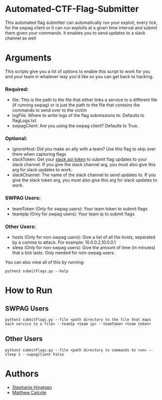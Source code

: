 # Automated-CTF-Flag-Submitter
This automated flag submitter can automatically run your exploit, every tick, for the swpag client or it can run exploits at a given time interval and submit them given your commands. It enables you to send updates to a slack channel as well 

# Arguments
This scripts give you a lot of options to enable this script to work for you and your team in whatever way you'd like so you can get back to hacking.
### Required:
* file: This is the path to the file that either links a service to a different file (if running swpag) or is just the path to the file that contains the commands to send over to the victim
* logFile: Where to write logs of the flag submissions to. Defaults to flagLogs.txt
* swpagClient: Are you using the swpag client? Defaults to True.
### Optional:
* ignoreHost: Did you make an ally with a team? Use this flag to skip over them when capturing flags
* slackToken: Get your [slack api token](https://api.slack.com/legacy/custom-integrations/legacy-tokens) to submit flag updates to your slack channel. If you give the slack channel arg, you must also give this arg for slack updates to work.
* slackChannel: The name of the slack channel to send updates to. If you give the slack token arg, you must also give this arg for slack updates to work.
### SWPAG Users:
* teamToken (Only for swpag users): Your team token to submit flags
* teampIp (Only for swpag users): Your team ip to submit flags
### Other Users:
* hosts (Only for non-swpag users): Give a list of all the hosts, separated by a comma to attack. For example: 10.0.0.2,10.0.0.1
* sleep (Only for non-swpag users): Give the amount of time (in minutes) that a tick lasts. Only needed for non-swpag users.

You can also view all of this by running:
```
python3 submitFlags.py --help
```

# How to Run
## SWPAG Users
```
python3 submitFlags.py --file <path directory to the file that maps each service to a file> --teamIp <team ip> --teamToken <team token>
```
## Other Users
```
python3 submitFlags.py --file <path directory to commands to run> --sleep 3 --swpagClient False
```
# Authors
* [Stephanie Hingtgen](https://github.com/stephanieengelhardt)
* [Matthew Calcote](https://github.com/mcalcote) 
